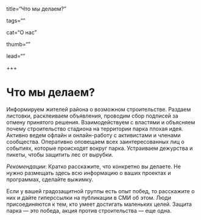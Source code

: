 title=“Что мы делаем?”

tags=“”

cat=“О нас”

thumb=“”

lead=“”

+++

# Что мы делаем?

Информируем жителей района о возможном строительстве. Раздаем листовки, расклеиваем объявления, проводим сбор подписей за отмену принятого решения. Взаимодействуем с властями и объясняем почему строительство стадиона на территории парка плохая идея. Активно ведем офлайн и онлайн-работу с активистами и членами сообщества. Оперативно оповещаем всех заинтересованных лиц о событиях, которые происходят вокруг парка. Устраиваем дежурства и пикеты, чтобы защитить лес от вырубки.

_Рекомендации_: Кратко расскажите, что конкретно вы делаете. Не нужно размещать здесь всю информацию о ваших проектах и программах, сделайте выжимку.

Если у вашей градозащитной группы есть опыт побед, то расскажите о них и дайте гиперссылки на публикации в СМИ об этом. Люди присоединяются к тем, кто умеет достигать маленьких целей. Защита парка — это победа, акция против строительства — еще одна.
